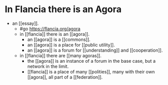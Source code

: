 # In Flancia there is an Agora

- an [[essay]].
  - #go https://flancia.org/agora
  - in [[flancia]] there is an [[agora]].
    - an [[agora]] is a [[commons]].
    - an [[agora]] is a place for [[public utility]].
    - an [[agora]] is a forum for [[understanding]] and [[cooperation]].
  - in [[flancia]] there are [[many agoras]].
    - the [[agora]] is an instance of a forum in the base case, but a network in the limit.
    - [[flancia]] is a place of many [[polities]], many with their own [[agora]], all part of a [[federation]].
